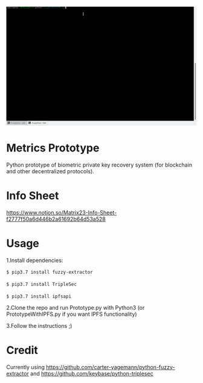 ![DemoGif](FuzzyDemo.gif)

Metrics Prototype
===============

Python prototype of biometric private key recovery system (for blockchain and other decentralized protocols).

Info Sheet
===============
https://www.notion.so/Matrix23-Info-Sheet-f2777f50a6d446b2a61692b64d53a528

Usage
=====
1.Install dependencies:
  
    $ pip3.7 install fuzzy-extractor
  
    $ pip3.7 install TripleSec
  
    $ pip3.7 install ipfsapi
 
2.Clone the repo and run Prototype.py with Python3 (or PrototypeWithIPFS.py if you want IPFS functionality)

3.Follow the instructions ;)


Credit
=====
Currently using https://github.com/carter-yagemann/python-fuzzy-extractor and https://github.com/keybase/python-triplesec


